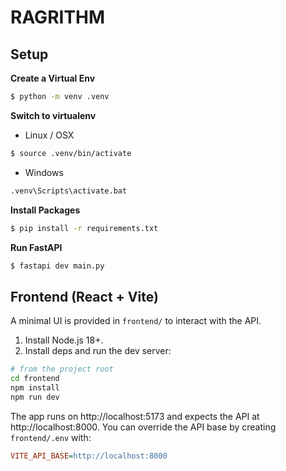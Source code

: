 # RAGRITHM

## Setup

**Create a Virtual Env**

```bash
$ python -m venv .venv
```

**Switch to virtualenv**

- Linux / OSX

```bash
$ source .venv/bin/activate
```

- Windows

```cmd
.venv\Scripts\activate.bat
```

**Install Packages**

```bash
$ pip install -r requirements.txt
```

**Run FastAPI**

```bash
$ fastapi dev main.py
```

## Frontend (React + Vite)

A minimal UI is provided in `frontend/` to interact with the API.

1. Install Node.js 18+.
2. Install deps and run the dev server:

```bash
# from the project root
cd frontend
npm install
npm run dev
```

The app runs on http://localhost:5173 and expects the API at http://localhost:8000.
You can override the API base by creating `frontend/.env` with:

```ini
VITE_API_BASE=http://localhost:8000
```

